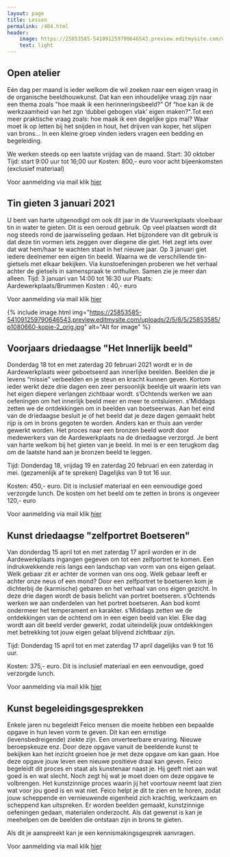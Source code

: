 ```yaml
---
layout: page
title: Lessen
permalink: /404.html
header:
    image: https://25853585-541091259790646543.preview.editmysite.com/uploads/2/5/8/5/25853585/lessen-4-kopie_orig.jpg
    text: light
---
```



## Open atelier
Eén dag per maand is ieder welkom die wil zoeken naar een eigen vraag in de organische beeldhouwkunst.
Dat kan een inhoudelijke vraag zijn naar een thema zoals "hoe maak ik een herinneringsbeeld?” Of “hoe kan ik de werkzaamheid van het zgn ‘dubbel gebogen vlak’ eigen maken?".Tot een meer praktische vraag zoals: hoe maak ik een degelijke gips mal? Waar moet ik op letten bij het snijden in hout, het drijven van koper, het slijpen van brons...
In een kleine groep vinden ieders vragen een bedding en begeleiding.

We werken steeds op een laatste vrijdag van de maand.
Start: 30 oktober
Tijd: start 9:00 uur tot 16;00 uur
Kosten: 800,- euro voor acht bijeenkomsten (exclusief materiaal)

Voor aanmelding via mail klik [hier](contact.md)


## Tin gieten 3 januari 2021
U bent van harte uitgenodigd om ook dit jaar in de Vuurwerkplaats vloeibaar tin in water te gieten. Dit is een oeroud gebruik.  Op veel plaatsen wordt dit nog steeds rond de jaarwisseling gedaan.
Het bijzondere van dit gebruik is dat deze tin vormen iets zeggen over diegene die giet. Het zegt iets over dat wat hem/haar te wachten staat in het nieuwe jaar.
Op 3 januari giet iedere deelnemer een eigen tin beeld. Waarna we de verschillende tin-gietsels met elkaar bekijken. Via kunstoefeningen proberen we het verhaal achter de gietsels in samenspraak te onthullen. Samen zie je meer dan alleen.
Tijd: 3 januari van 14:00 tot 16:30 uur
Plaats: Aardewerkplaats/Brummen
Kosten : 40,- euro

Voor aanmelding via mail klik [hier](contact.md)

{% include image.html img="https://25853585-541091259790646543.preview.editmysite.com/uploads/2/5/8/5/25853585/p1080660-kopie-2_orig.jpg" alt="Alt for image" %}

## Voorjaars driedaagse "Het Innerlijk beeld"
Donderdag 18 tot en met zaterdag 20 februari 2021 wordt er in de Aardewerkplaats weer geboetseerd aan innerlijke beelden. Beelden die je levens “missie” verbeelden en je steun en kracht kunnen geven. Kortom ieder werkt deze drie dagen een zeer persoonlijk beeldje uit waarin iets van het eigen diepere verlangen zichtbaar wordt.
s’Ochtends werken we aan oefeningen om het innerlijk beeld meer en meer te ontsluieren. s’Middags zetten we de ontdekkingen om in beelden van boetseerwas. Aan het eind van de driedaagse besluit je of het beeld dat je deze dagen gemaakt hebt rijp is om in brons gegoten te worden. Anders kan er thuis aan verder gewerkt worden.
Het proces naar een bronzen beeld wordt door medewerkers van de Aardewerkplaats na de driedaagse verzorgd. Je bent van harte welkom bij het gieten van je beeld.
In mei is er een terugkom dag om de laatste hand aan je bronzen beeld te leggen.

Tijd: Donderdag 18, vrijdag 19 en zaterdag 20 februari en een zaterdag in mei. (gezamenlijk af te spreken) Dagelijks van 9 tot 16 uur.

Kosten: 450,- euro. Dit is inclusief materiaal en een eenvoudige goed verzorgde lunch. De kosten om het beeld om te zetten in brons is ongeveer 120,- euro                  

Voor aanmelding via mail klik [hier](contact.md)



## Kunst driedaagse "zelfportret Boetseren"
Van donderdag 15 april tot en met zaterdag 17 april worden er in de Aardewerkplaats ingangen gegeven om tot een zelfportret te komen. Een indrukwekkende reis langs een landschap van vorm van ons eigen gelaat. Welk gebaar zit er achter de vormen van ons oog. Welk gebaar leeft er achter onze neus of een mond? Door een zelfportret te boetseren kom je dichterbij de (karmische) gebaren en het verhaal van ons eigen gezicht. In deze drie dagen wordt de basis belicht van portret boetseren.
s’Ochtends werken we aan onderdelen van het portret boetseren. Aan bod komt ondermeer het temperament en karakter.
s’Middags zetten we de ontdekkingen van de ochtend om in een eigen beeld van klei. Elke dag wordt aan dit beeld verder gewerkt, zodat uiteindelijk jouw ontdekkingen met betrekking tot  jouw eigen gelaat blijvend zichtbaar zijn.

Tijd: Donderdag 15 april tot en met zaterdag 17 april dagelijks van 9 tot 16 uur.

Kosten: 375,- euro. Dit is inclusief materiaal en een eenvoudige, goed verzorgde lunch.                   

Voor aanmelding via mail klik [hier](contact.md)



## Kunst begeleidingsgesprekken
Enkele jaren nu begeleidt Feico mensen die moeite hebben een bepaalde opgave in hun leven vorm te geven. Dit kan een ernstige (levensbedreigende) ziekte zijn. Een onverteerbare ervaring. Nieuwe beroepskeuze enz.
Door deze opgave vanuit de beeldende kunst te bekijken kan het inzicht groeien hoe je met deze opgave om kan gaan. Hoe deze opgave jouw leven een nieuwe positieve draai kan geven.
Feico begeleidt dit proces en staat als kunstenaar naast je. Hij geeft niet aan wat goed is en wat slecht. Noch zegt hij wat je moet doen om deze opgave te volbrengen. Het kunstzinnige proces waarin jij het voortouw neemt laat zien wat voor jou goed is en wat niet. Feico helpt je dit te zien en te horen, zodat jouw scheppende en vernieuwende eigenheid zich krachtig, werkzaam en scheppend kan uitspreken.
Er worden beelden gemaakt, kunstzinnige oefeningen gedaan, materialen onderzocht. Als dat gewenst is kan je meehelpen om de beelden die ontstaan zijn in brons te gieten.

Als dit je aanspreekt kan je een kennismakingsgesprek aanvragen.

Voor aanmelding via mail klik [hier](contact.md)
